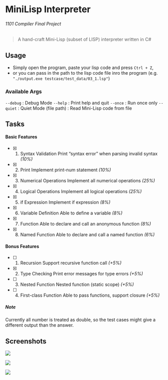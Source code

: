 # MiniLisp Interpreter
###### 1101 Compiler Final Project

> A hand-craft Mini-Lisp (subset of LISP) interpreter written in C#

## Usage
- Simply open the program, paste your lisp code and press `Ctrl + Z`,
- or you can pass in the path to the lisp code file inro the program (e.g. `"./output.exe testcase/test_data/03_1.lsp"`)

### Available Args
`--debug` : Debug Mode
`--help`  : Print help and quit
`--once`  : Run once only
`--quiet` : Quiet Mode
(file path) : Read Mini-Lisp code from file

## Tasks

#### Basic Features

- [x] 1. Syntax Validation Print “syntax error” when parsing invalid syntax *(10%)*
- [x] 2. Print Implement print-num statement *(10%)*
- [x] 3. Numerical Operations Implement all numerical operations *(25%)*
- [x] 4. Logical Operations Implement all logical operations *(25%)*
- [x] 5. if Expression Implement if expression *(8%)*
- [x] 6. Variable Definition Able to define a variable *(8%)*
- [x] 7. Function Able to declare and call an anonymous function *(8%)*
- [x] 8. Named Function Able to declare and call a named function *(6%)*

#### Bonus Features
- [ ] 1. Recursion Support recursive function call *(+5%)*
- [x] 2. Type Checking Print error messages for type errors *(+5%)*
- [ ] 3. Nested Function Nested function (static scope) *(+5%)*
- [ ] 4. First-class Function Able to pass functions, support closure *(+5%)*

##### Note
Currently all number is treated as double, so the test cases might give a different output than the answer.

## Screenshots
![](https://i.imgur.com/OEqYKiY.png)

![](https://i.imgur.com/HFgVupk.png)

![](https://i.imgur.com/COJCmsZ.png)